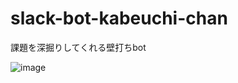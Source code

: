 # slack-bot-kabeuchi-chan
課題を深掘りしてくれる壁打ちbot

![image](https://user-images.githubusercontent.com/72111956/231030775-671f26c9-b215-4f94-bef1-41d732f46643.png)

